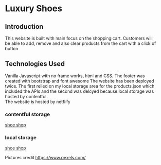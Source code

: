 # Luxury Shoes

<h2>Introduction</h2>

This website is built with main focus on the shopping cart. Customers will be able to add, remove and also clear products from the cart with a click of button

<h2>Technologies Used</h2>

Vanilla Javascript with no frame works, html and CSS. The footer was created with bootstrap and font awesome
The website has been deployed twice. The first relied on my local storage area for the products.json which included the APIs and the second was deloyed because local storage was hosted by contentful. </br>
The website is hosted by netflify </br>


<h3>contentful storage</h3>

<a href="https://kazeem-shoeshop.netlify.com/"> shoe shop</a>


<h3>local storage</h3>

<a href="https://luxury-shoes.netlify.com/"> shoe shop</a>

Pictures credit https://www.pexels.com/
